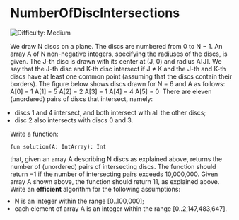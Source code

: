 
# NumberOfDiscIntersections

![Difficulty: Medium](https://img.shields.io/badge/Difficulty-Medium-yellow)

We draw N discs on a plane. The discs are numbered from 0 to N − 1. An array A of N non-negative integers, specifying the radiuses of the discs, is given. The J-th disc is drawn with its center at (J, 0) and radius A[J].
We say that the J-th disc and K-th disc intersect if J ≠ K and the J-th and K-th discs have at least one common point (assuming that the discs contain their borders).
The figure below shows discs drawn for N = 6 and A as follows:
  A[0] = 1
  A[1] = 5
  A[2] = 2
  A[3] = 1
  A[4] = 4
  A[5] = 0
<img class="inline-description-image" src="https://codility-frontend-prod.s3.amazonaws.com/media/task_static/number_of_disc_intersections/static/images/auto/0eed8918b13a735f4e396c9a87182a38.png" alt="">
There are eleven (unordered) pairs of discs that intersect, namely:
<ul style="margin: 10px;padding: 0px;"><li>discs 1 and 4 intersect, and both intersect with all the other discs;</li>
<li>disc 2 also intersects with discs 0 and 3.</li>
</ul>

Write a function:
<p style="font-family: monospace; font-size: 9pt; display: block; white-space: pre-wrap"><tt>fun solution(A: IntArray): Int</tt></p>
that, given an array A describing N discs as explained above, returns the number of (unordered) pairs of intersecting discs. The function should return −1 if the number of intersecting pairs exceeds 10,000,000.
Given array A shown above, the function should return 11, as explained above.
Write an <b><b>efficient</b></b> algorithm for the following assumptions:
<ul style="margin: 10px;padding: 0px;"><li>N is an integer within the range [<span class="number">0</span>..<span class="number">100,000</span>];</li>
<li>each element of array A is an integer within the range [<span class="number">0</span>..<span class="number">2,147,483,647</span>].</li>
</ul>


